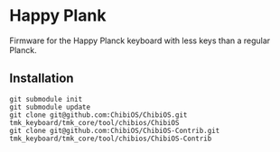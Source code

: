 # Happy Plank

Firmware for the Happy Planck keyboard with less keys than a regular
Planck.

## Installation

    git submodule init
    git submodule update
    git clone git@github.com:ChibiOS/ChibiOS.git tmk_keyboard/tmk_core/tool/chibios/ChibiOS
    git clone git@github.com:ChibiOS/ChibiOS-Contrib.git tmk_keyboard/tmk_core/tool/chibios/ChibiOS-Contrib
